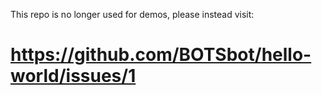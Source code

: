 This repo is no longer used for demos, please instead visit:

# https://github.com/BOTSbot/hello-world/issues/1
